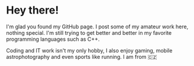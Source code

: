 # Hey there!
I'm glad you found my GitHub page. I post some of my amateur work here, nothing special. I'm still trying to get better and better in my favorite programming languages such as C++.

Coding and IT work isn't my only hobby, I also enjoy gaming, mobile astrophotography and even sports like running. I am from 🇨🇿
